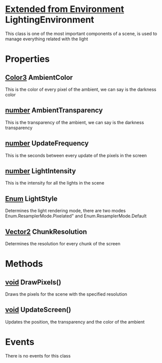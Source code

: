 # [Extended from Environment](Environment.md) LightingEnvironment 
This class is one of the most important components of a scene, is used to manage everything related with the light 
	 
# Properties

## [Color3](Color3.md) AmbientColor
This is the color of every pixel of the ambient, we can say is the darkness color
  
## [number](number.md) AmbientTransparency
This is the transparency of the ambient, we can say is the darkness transparency
  
## [number](number.md) UpdateFrequency
This is the seconds between every update of the pixels in the screen
  
## [number](number.md) LightIntensity
This is the intensity for all the lights in the scene
  
## [Enum](Enum.md) LightStyle
Determines the light rendering mode, there are two modes Enum.ResamplerMode.Pixelated" and Enum.ResamplerMode.Default
  
## [Vector2](Vector2.md) ChunkResolution
Determines the resolution for every chunk of the screen
  



# Methods
## [void](https://create.roblox.com/docs/scripting/luau/nil) DrawPixels() 
 Draws the pixels for the scene with the specified resolution
	
## [void](https://create.roblox.com/docs/scripting/luau/nil) UpdateScreen() 
 Updates the position, the transparency and the color of the ambient
	


# Events
There is no events for this class


